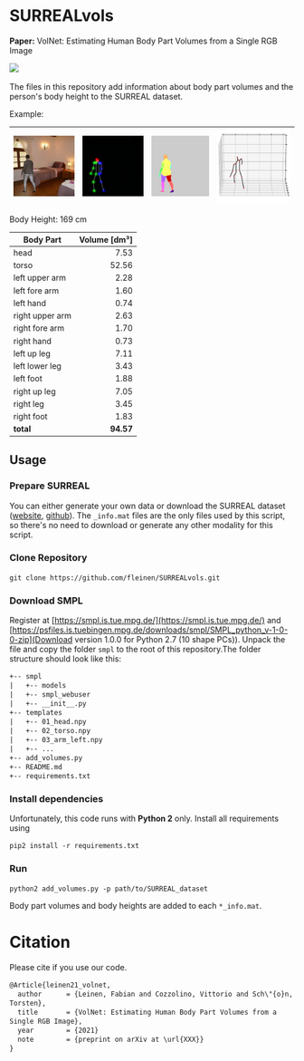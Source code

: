 # SURREALvols

**Paper:** VolNet: Estimating Human Body Part Volumes from a Single RGB Image

<a href="https://arxiv.org/abs/2008.XXX"><img src="https://img.shields.io/badge/arXiv-2008.XXX.svg"></a>

The files in this repository add information about body part volumes and the person's body height to the SURREAL dataset. 

Example:

| ![alt text](images/rgb.png) | ![alt text](images/pose2d.png) | ![alt text](images/segm.png) | ![alt text](images/pose3d.png) |
|-|-|-|-|

Body Height: 169 cm 

| Body Part       | Volume [dm³] |
| --------------- | -------------:|
| head            |  7.53         |
| torso           | 52.56         |
| left upper arm  |  2.28         |
| left fore arm   |  1.60         |
| left hand       |  0.74         |
| right upper arm |  2.63         |
| right fore arm  |  1.70         |
| right hand      |  0.73         |
| left up leg     |  7.11         |
| left lower leg  |  3.43         |
| left foot       |  1.88         |
| right up leg    |  7.05         |
| right leg       |  3.45         |
| right foot      |  1.83         |
| **total**           | **94.57**         |

## Usage
### Prepare SURREAL
You can either generate your own data or download the SURREAL dataset ([website](https://www.di.ens.fr/willow/research/surreal/data/), [github](https://github.com/gulvarol/surreal)). The `_info.mat` files are the only files used by this script, so there's no need to download or generate any other modality for this script.


### Clone Repository
```
git clone https://github.com/fleinen/SURREALvols.git 
```

### Download SMPL
Register at [https://smpl.is.tue.mpg.de/](https://smpl.is.tue.mpg.de/) and [https://psfiles.is.tuebingen.mpg.de/downloads/smpl/SMPL_python_v-1-0-0-zip](Download version 1.0.0 for Python 2.7 (10 shape PCs)). Unpack the file and copy the folder `smpl` to the root of this repository.The folder structure should look like this:

```
+-- smpl
|   +-- models
|   +-- smpl_webuser
|   +-- __init__.py
+-- templates
|   +-- 01_head.npy
|   +-- 02_torso.npy
|   +-- 03_arm_left.npy
|   +-- ...
+-- add_volumes.py
+-- README.md
+-- requirements.txt
```

### Install dependencies
Unfortunately, this code runs with **Python 2** only. Install all requirements using
```
pip2 install -r requirements.txt
```

### Run
```
python2 add_volumes.py -p path/to/SURREAL_dataset
```
Body part volumes and body heights are added to each `*_info.mat`. 

# Citation
Please cite if you use our code.
```
@Article{leinen21_volnet,
  author      = {Leinen, Fabian and Cozzolino, Vittorio and Sch\"{o}n, Torsten},
  title       = {VolNet: Estimating Human Body Part Volumes from a Single RGB Image},
  year        = {2021}
  note        = {preprint on arXiv at \url{XXX}}
}

```